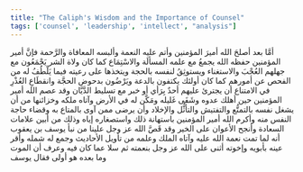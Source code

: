```yaml
---
title: "The Caliph's Wisdom and the Importance of Counsel"
tags: ['counsel', 'leadership', 'intellect', "analysis"]
---
```


 أمَّا بعد  أصلحَ الله أميرَ المؤمنين وأتم عليه النعمة وألبسه المعافاة والرَّحمة فإنَّ أمير المؤمنين  حفظه الله  يجمعُ مع علمه المسألَة والاسْتِمَاع كما كان ولاة الشر يَجْمَعُون مع جهلهم العُجْبَ والاستغناء ويستوثِقُ لنفسه بالحجة ويتخذها على رعيته فيما يَلْطُفُ له من الفحص عن أمورهم كما كان أولئك يكتفون بالدعة ويَرْضُون بدحوض الحجَّة وانقطَاعِ العُذْرِ في الامتناع أن يجترئ عليهم أحدٌ بِرَأي أو خبر مع تسليط الدَّيَّان وقد عصم الله أمير المؤمنين  حين أهلك عدوه وشَفَى غَليله ومَكَّن له في الأرض وآتاه ملكه وخزائنها  من أن يشغل نفسه بالتمتُّع والتفتيش والتأثُّل والإخلاد وأن يرضى ممن آوى بالمتاع به وقضاء حاجة النفس منه وأكرم الله أمير المؤمنين باستهانة ذلك واستصغاره إياه وذلك من أبين علامات السعادة وأنجح الأعوان على الخير وقد قَصَّ الله  عز وجل  علينا من نبأ يوسف بن يعقوب أنه لما تمت نعمة الله عليه وآتاه الملك وعلمه من تأويل الأحاديث وجمع له شمله وأقر عينه بأبويه وإخوته أثنى على الله  عز وجل  بنعمته ثم سلا عما كان فيه وعرف أن الموت وما بعده هو أولى فقال يوسف
